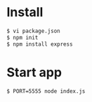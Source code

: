 # Install

```sh
$ vi package.json
$ npm init
$ npm install express

```

# Start app
```sh
$ PORT=5555 node index.js
```
